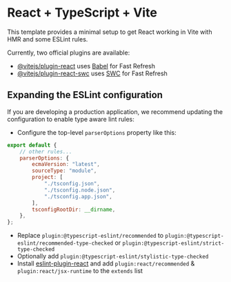# React + TypeScript + Vite

This template provides a minimal setup to get React working in Vite with HMR and
some ESLint rules.

Currently, two official plugins are available:

-   [@vitejs/plugin-react](https://github.com/vitejs/vite-plugin-react/blob/main/packages/plugin-react/README.md)
    uses [Babel](https://babeljs.io/) for Fast Refresh
-   [@vitejs/plugin-react-swc](https://github.com/vitejs/vite-plugin-react-swc)
    uses [SWC](https://swc.rs/) for Fast Refresh

## Expanding the ESLint configuration

If you are developing a production application, we recommend updating the
configuration to enable type aware lint rules:

-   Configure the top-level `parserOptions` property like this:

```js
export default {
	// other rules...
	parserOptions: {
		ecmaVersion: "latest",
		sourceType: "module",
		project: [
			"./tsconfig.json",
			"./tsconfig.node.json",
			"./tsconfig.app.json",
		],
		tsconfigRootDir: __dirname,
	},
};
```

-   Replace `plugin:@typescript-eslint/recommended` to
    `plugin:@typescript-eslint/recommended-type-checked` or
    `plugin:@typescript-eslint/strict-type-checked`
-   Optionally add `plugin:@typescript-eslint/stylistic-type-checked`
-   Install
    [eslint-plugin-react](https://github.com/jsx-eslint/eslint-plugin-react) and
    add `plugin:react/recommended` & `plugin:react/jsx-runtime` to the `extends`
    list
